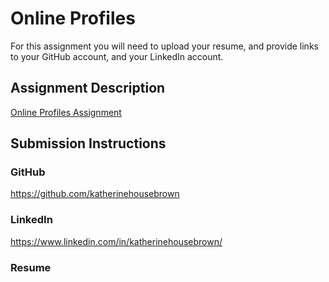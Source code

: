 # Online Profiles
For this assignment you will need to upload your resume, and provide links to your GitHub account, and your LinkedIn account.

## Assignment Description
[Online Profiles Assignment](https://education.launchcode.org/liftoff/assignments/online-profiles/)

## Submission Instructions
 
### GitHub
https://github.com/katherinehousebrown
 
### LinkedIn
https://www.linkedin.com/in/katherinehousebrown/

### Resume

